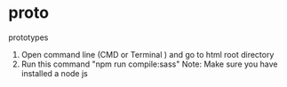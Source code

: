 # proto
prototypes

1) Open command line (CMD or Terminal ) and go to html root directory
2) Run this command  "npm run compile:sass"
Note: Make sure you have installed a node js
